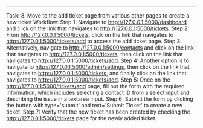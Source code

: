 ---
Task: 8. Move to the add ticket page from various other pages to create a new ticket
Workflow:
Step 1: Navigate to http://127.0.0.1:5000/dashboard and click on the link that navigates to http://127.0.0.1:5000/tickets.
Step 2: From http://127.0.0.1:5000/tickets, click on the link that navigates to http://127.0.0.1:5000/tickets/add to access the add ticket page.
Step 3: Alternatively, navigate to http://127.0.0.1:5000/contacts and click on the link that navigates to http://127.0.0.1:5000/tickets, then click on the link that navigates to http://127.0.0.1:5000/tickets/add.
Step 4: Another option is to navigate to http://127.0.0.1:5000/admin/settings, then click on the link that navigates to http://127.0.0.1:5000/tickets, and finally click on the link that navigates to http://127.0.0.1:5000/tickets/add.
Step 5: Once on the http://127.0.0.1:5000/tickets/add page, fill out the form with the required information, which includes selecting a contact ID from a select input and describing the issue in a textarea input.
Step 6: Submit the form by clicking the button with type='submit' and text='Submit Ticket' to create a new ticket.
Step 7: Verify that the new ticket has been created by checking the http://127.0.0.1:5000/tickets page for the newly added ticket.